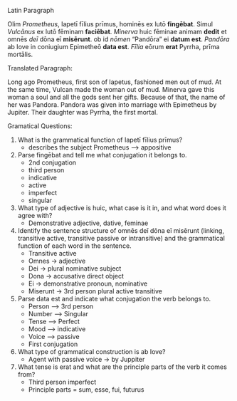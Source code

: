 
Latin Paragraph


Olim *Prometheus*, Iapetī fīlius prīmus, hominēs ex lutō **fingēbat**. Simul *Vulcānus* ex lutō fēminam **faciēbat**.
*Minerva* huic fēminae animam **dedit** et omnēs *deī* dōna eī **misērunt**. ob id *nōmen* “Pandōra” ei **datum est**.
*Pandōra* ab Iove in coniugium Epimetheō **data est**. *Fīlia* eōrum **erat** Pyrrha, prīma mortālis.

Translated Paragraph:

Long ago Prometheus, first son of Iapetus, fashioned men out of mud. At the same time, Vulcan made the woman out of mud.
Minerva gave this woman a soul and all the gods sent her gifts. Because of that, the name of her was Pandora.
Pandora was given into marriage with Epimetheus by Jupiter. Their daughter was Pyrrha, the first mortal. 

Gramatical Questions:
1. What is the grammatical function of Iapetī fīlius prīmus?
    - describes the subject Prometheus --> appositive 
2. Parse fingēbat and tell me what conjugation it belongs to.
    - 2nd conjugation 
    - third person
    - indicative
    - active
    - imperfect
    - singular
3. What type of adjective is huic, what case is it in, and what word does it agree with?
    - Demonstrative adjective, dative, feminae
4. Identify the sentence structure of omnēs deī dōna eī misērunt (linking, transitive active, transitive passive or intransitive) and the grammatical function of each word in the sentence.
    - Transitive active
    - Omnes → adjective
    - Dei → plural nominative subject
    - Dona → accusative direct object
    - Ei → demonstrative pronoun, nominative
    - Miserunt → 3rd person plural active transitive
5. Parse data est and indicate what conjugation the verb belongs to.
    - Person --> 3rd person
    - Number --> Singular
    - Tense --> Perfect
    - Mood --> indicative
    - Voice --> passive
    - First conjugation
6. What type of grammatical construction is ab Iove?
    - Agent with passive voice → by Juppiter
7. What tense is erat and what are the principle parts of the verb it comes from?
    - Third person imperfect
    - Principle parts = sum, esse, fui, futurus
